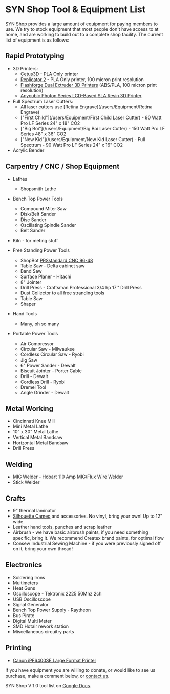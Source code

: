 # SYN Shop Tool & Equipment List

SYN Shop provides a large amount of equipment for paying members to use. We 
try to stock equipment that most people don't have access to at home, and are working to build out to a complete shop facility. The current list of equipment is as follows:

## Rapid Prototyping

* 3D Printers:
    * [Cetus3D](https://www.cetus3d.com/) - PLA Only printer
    *  [Replicator 2](https://www.makerbot.com/) - PLA Only printer, 100 micron print resolution
    *  [Flashforge Dual Extruder 3D Printers](https://store.flashforge.com/) (ABS/PLA, 100 micron print resolution)
    *  [Anycubic Photon Series LCD-Based SLA Resin 3D Printer](https://www.anycubic.com/collections/anycubic-photon-3d-printers/products/anycubic-photon-3d-printer)
* Full Spectrum Laser Cutters:
    * All laser cutters use [Retina Engrave](/users/Equipment/Retina Engrave)
    * ["First Child"](/users/Equipment/First Child Laser Cutter) -  90 Watt Pro LF Series 24" x 18" CO2
    * ["Big Boi"](/users/Equipment/Big Boi Laser Cutter) - 150 Watt Pro LF Series 48" x 36" CO2
    * ["New Kid"](/users/Equipment/New Kid Laser Cutter) - Full Spectrum -  90 Watt Pro LF Series 24" x 16" CO2
* Acrylic Bender

## Carpentry / CNC / Shop Equipment

* Lathes
    * Shopsmith Lathe

* Bench Top Power Tools
    * Compound Miter Saw 
    * Disk/Belt Sander 
    * Disc Sander
    * Oscillating Spindle Sander
    * Belt Sander

* Kiln - for meting stuff

* Free Standing Power Tools 
    * ShopBot [PRSstandard CNC 96-48](https://www.shopbottools.com/products/standard)
    * Table Saw - Delta cabinet saw 
    * Band Saw 
    * Surface Planer - Hitachi 
    * 8" Jointer 
    * Drill Press - Craftsman Professional 3/4 hp 17'' Drill Press 
    * Dust Collector to all free stranding tools
    * Table Saw
    * Shaper
    
* Hand Tools
    * Many, oh so many
    
* Portable Power Tools
    * Air Compressor 
    * Circular Saw - Milwaukee 
    * Cordless Circular Saw - Ryobi 
    * Jig Saw 
    * 6" Power Sander - Dewalt 
    * Biscuit Jointer - Porter Cable  
    * Drill - Dewalt 
    * Cordless Drill - Ryobi 
    * Dremel Tool 
    * Angle Grinder - Dewalt 
    
## Metal Working

* Cincinnati Knee Mill
* Mini Metal Lathe
* 10" x 30" Metal Lathe
* Vertical Metal Bandsaw
* Horizontal Metal Bandsaw
* Drill Press

## Welding

* MIG Welder - Hobart 110 Amp MIG/Flux Wire Welder 
* Stick Welder

## Crafts

* 9" thermal laminator
* [Silhouette Cameo](https://www.silhouettecameo.com/) and accessories. No vinyl, bring your own! Up to 12" wide.
* Leather hand tools, punches and scrap leather
* Airbrush - we have basic airbrush paints, if you need something specific, bring it. We recommend Createx brand paints, for optimal flow
* Consew Industrial Sewing Machine - if you were previously signed off on it, bring your own thread!

## Electronics

* Soldering Irons
* Multimeters
* Heat Guns
* Oscilloscope - Tektronix 2225 50Mhz 2ch
* USB Oscilloscope 
* Signal Generator
* Bench Top Power Supply - Raytheon
* Bus Pirate 
* Digital Multi Meter 
* SMD Hotair rework station 
* Miscellaneous circuitry parts

## Printing

* [Canon iPF6400SE Large Format Printer](https://www.usa.canon.com/support/p/imageprograf-ipf6400)

 If you have equipment you are willing to donate, or would like to see us 
 purchase, make a comment below, or [contact us](https://synshop.org/contact).







		
SYN Shop V 1.0 tool list on [Google Docs](https://docs.google.com/spreadsheet/pub?hl=en_US&hl=en_US&key=0AiEeg-U7TrF4dEo1WFdSYWdCcXZYNUR2N0RNajNHSVE&single=true&gid=0&output=html).

